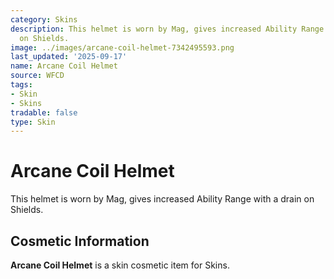 ```yaml
---
category: Skins
description: This helmet is worn by Mag, gives increased Ability Range with a drain
  on Shields.
image: ../images/arcane-coil-helmet-7342495593.png
last_updated: '2025-09-17'
name: Arcane Coil Helmet
source: WFCD
tags:
- Skin
- Skins
tradable: false
type: Skin
---
```


# Arcane Coil Helmet

This helmet is worn by Mag, gives increased Ability Range with a drain on Shields.

## Cosmetic Information

**Arcane Coil Helmet** is a skin cosmetic item for Skins.

